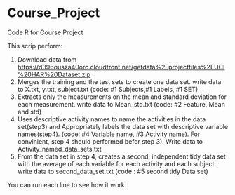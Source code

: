 # Course_Project
Code R for Course Project

This scrip perform:
1. Download data from https://d396qusza40orc.cloudfront.net/getdata%2Fprojectfiles%2FUCI%20HAR%20Dataset.zip 
2.  Merges the training and the test sets to create one data set. write data to X.txt, y.txt, subject.txt (code: #1 Subjects,#1 Labels, #1 SET)
3. Extracts only the measurements on the mean and standard deviation for each measurement. write data to Mean_std.txt (code: #2 Feature, Mean and std)
4. Uses descriptive activity names to name the activities in the data set(step3) and Appropriately labels the data set with descriptive variable names(step4). (code: #4 Variable name, #3 Activity name). For convinient, step 4 should performed befor step 3). Write data to Activity_named_data_sets.txt
5. From the data set in step 4, creates a second, independent tidy data set with the average of each variable for each activity and each subject. write data to second_data_set.txt (code : #5 second tidy Data set)

You can run each line to see how it work.
